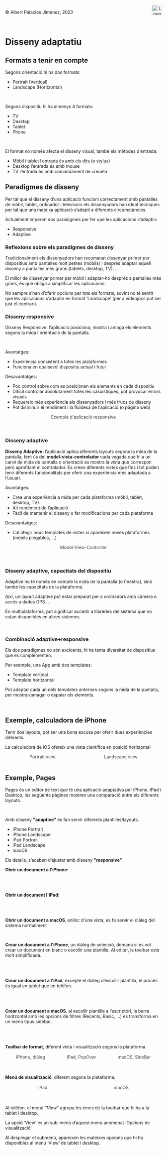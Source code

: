 <div style="display: flex; width: 100%;">
    <div style="flex: 1; padding: 0px;">
        <p>© Albert Palacios Jiménez, 2023</p>
    </div>
    <div style="flex: 1; padding: 0px; text-align: right;">
        <img src="../assets/ieti.png" height="32" alt="Logo de IETI" style="max-height: 32px;">
    </div>
</div>
<br/>

# Disseny adaptatiu

## Formats a tenir en compte

Segons orientació hi ha dos formats: 

- Portrait (Vertical)
- Landscape (Horitzontal)

<center><img src="./assets/screenOrientation.png" style="max-height: 150px;" alt="">
<br/></center>
<br/> 

Segons dispositiu hi ha almenys 4 formats: 

- TV
- Desktop
- Tablet
- Phone

<center><img src="./assets/screenFormat.png" style="max-height: 150px;" alt="">
<br/></center>
<br/> 

El format no només afecta el disseny visual, també els mètodes d’entrada:

- Mòbil i tablet l’entrada és amb els dits (o stylus)
- Desktop l’entrada és amb mouse
- TV l’entrada és amb comandament de creueta

## Paradigmes de disseny

Per tal que el disseny d’una aplicació funcioni correctament amb pantalles de mòbil, tablet, ordinador i televisors els dissenyadors han ideat tècniques per tal que una mateixa aplicació s’adapti a diferents circumstàncies.

Actualment imperen dos paradigmes per fer que les aplicacions s’adaptin:

- Responsive
- Adaptive

### Reflexions sobre els paradigmes de disseny

Tradicionalment els dissenyadors han recomanat dissenyar primer per dispositius amb pantalles molt petites (mòbils) i després adaptar aquell disseny a pantalles més grans (tablets, desktop, TV), … 

El millor de dissenyar primer per mòbil i adaptar-ho després a pantalles més grans, és que obliga a simplificar les aplicacions.

No sempre s’han d’oferir opcions per tots els formats, sovint no té sentit que les aplicacions s’adaptin en format ‘Landscape’ (per a videojocs pot ser just el contrari).

### Disseny responsive

Disseny Responsive: l’aplicació posiciona, mostra i amaga els elements segons la mida i orientació de la pantalla. 

<center><img src="./assets/responsive0.gif" style="max-height: 150px;" alt="">
<br/></center>
<br/> 

Avantatges:

- Experiència consistent a totes les plataformes
- Funciona en qualsevol dispositiu actual i futur

Desavantatges:

- Poc control sobre com es posicionen els elements en cada dispositiu
- Dificil controlar absolutament totes les casuístiques, pot provocar errors visuals
- Requereix més experiència als dissenyadors i més trucs de disseny
- Pot disminuir el rendiment i la fluïdesa de l’aplicació (o pàgina web)


<center><img src="./assets/responsive1.png" style="max-height: 350px; max-width: 90%;" alt="">
<br/><div style="color: #444444;">Exemple d'aplicació responsive</div></center>
<br/> 
<br/> 

### Disseny adaptive

**Disseny Adaptive:** l’aplicació aplica diferents layouts segons la mida de la pantalla, fent ús del **model-vista-controlador** cada vegada que hi a un canvi de mida de pantalla o orientació es mostra la vista que correspon però aprofitant el controlador. Es creen diferents vistes que fins i tot poden tenir diferents funcionalitats per oferir una experiència més adaptada a l’usuari.

Avantatges:

- Crea una experiència a mida per cada plataforma (mòbil, tablet, desktop, TV)
- Alt rendiment de l’aplicació
- Fàcil de mantenir el disseny o fer modificacions per cada plataforma

Desavantatges:

- Cal afegir nous templates de vistes si apareixen noves plataformes (mòbils plegables, …)


<center><img src="./assets/mvc.png" style="max-height: 350px; max-width: 90%;" alt="">
<br/><div style="color: #444444;">Model-View-Controller</div></center>
<br/> 
<br/> 

### Disseny adaptive, capacitats del dispositiu

Adaptive no té només en compte la mida de la pantalla (o finestra), sinó també les capacitats de la plataforma. 

Així, un layout adaptive pot estar preparat per a ordinadors amb càmera o accés a dades GPS …

En multiplataforma, pot significar accedir a llibreries del sistema que no estan disponibles en altres sistemes.

<center><img src="./assets/adaptivedevice.png" style="max-height: 250px; max-width: 90%;" alt="">
<br/></center>
<br/> 

### Combinació adaptive+responsive

Els dos paradigmes no són excloents, hi ha tanta diversitat de dispositius que es complementen.

Per exemple, una App amb dos templates:

- Template vertical 
- Template horitzontal

Pot adaptar cada un dels templates anteriors segons la mida de la pantalla, per mostrar/amagar o espaiar els elements.

<center><img src="./assets/adaptiveresponsive.png" style="max-height: 250px; max-width: 90%;" alt="">
<br/></center>
<br/> 

## Exemple, calculadora de iPhone

Tenir dos layouts, pot ser una bona excusa per oferir dues experiències diferents.

La calculadora de iOS ofereix una vista científica en posició horitzontal

<style>
.image-container {
    display: flex;
    justify-content: space-between;
    width: 100%;
}

.image-item {
    display: flex;
    flex-grow: 1;
    flex-direction: column;
    padding: 0px;
    display: flex;
    justify-content: center;
    align-items: center;
}

.image-item img {
    max-height: 250px;
    height: auto;
    width: auto;
    max-width: 90%;

}

.image-item div {
    color: #444444;
    text-align: center;
}
</style>
<div class="image-container">
    <div class="image-item">
        <img src="./assets/iphonecalculator0.png" alt="">
        <div>Portrait view</div>
    </div>
    <div class="image-item">
        <img src="./assets/iphonecalculator1.png" alt="">
        <div>Landscape view</div>
    </div>
</div>
<br/>

## Exemple, Pages

Pages és un editor de text que té una aplicació adaptativa per iPhone, iPad i Desktop, les següents pàgines mostren una comparació entre els diferents layouts.

<center><img src="./assets/pageslogo.png" style="max-height: 100px; max-width: 90%;" alt="">
<br/></center>
<br/> 

Amb disseny **"adaptive"** es fan servir diferents plantilles/layouts.

- iPhone Portrait
- iPhone Landscape
- iPad Portrait
- iPad Landscape
- macOS

Els detalls, s’acaben d’ajustar amb disseny **"responsive"**

**Obrir un document a l'iPhone:**

<div class="image-container">
    <div class="image-item">
        <img src="./assets/pagesviewiphoneportait.jpeg" style="border: solid 1px lightgray;" alt="">
    </div>
    <div class="image-item">
        <img src="./assets/pagesviewiphoneland.jpeg" style="border: solid 1px lightgray;" alt="">
    </div>
</div>
<br/>
<br/>

**Obrir un document l'iPad:**

<div class="image-container">
    <div class="image-item">
        <img src="./assets/pagesviewipadportrait.gif" style="border: solid 1px lightgray;" alt="">
    </div>
    <div class="image-item">
        <img src="./assets/pagesviewipadland.gif" style="border: solid 1px lightgray;" alt="">
    </div>
</div>
<br/>
<br/>

**Obrir un document a macOS**, enlloc d'una vista, es fa servir el diàleg del sistema normalment

<center><img src="./assets/pagesviewmacos.png" style="max-height: 350px; max-width: 90%;" alt="">
<br/></center>
<br/> 

**Crear un document a l'iPhone**, un diàleg de selecció, demana si es vol crear un document en blanc o escollir una plantilla. Al editar, la toolbar està molt simplificada.

<div class="image-container">
    <div class="image-item">
        <img src="./assets/pagesopeniphone0.png" style="border: solid 1px lightgray;" alt="">
    </div>
    <div class="image-item">
        <img src="./assets/pagesopeniphone1.png" style="border: solid 1px lightgray;" alt="">
    </div>
    <div class="image-item">
        <img src="./assets/pagesopeniphone2.png" style="border: solid 1px lightgray;" alt="">
    </div>
    <div class="image-item">
        <img src="./assets/pagesopeniphone3.png" style="border: solid 1px lightgray;" alt="">
    </div>
</div>
<br/>
<br/>

**Crear un document a l'iPad**, excepte el diàleg d’escollir plantilla, el procés és igual  en tablet que en telèfon.

<div class="image-container">
    <div class="image-item">
        <img src="./assets/pagesopenipad0.png" style="border: solid 1px lightgray;" alt="">
    </div>
    <div class="image-item">
        <img src="./assets/pagesopenipad1.png" style="border: solid 1px lightgray;" alt="">
    </div>
    <div class="image-item">
        <img src="./assets/pagesopenipad2.png" style="border: solid 1px lightgray;" alt="">
    </div>
</div>
<br/>
<br/>

**Crear un document a macOS**, al escollir plantilla a l’escriptori, la barra horitzontal amb les opcions de filtres (Recents, Basic, …) es transforma en un menú tipus sidebar.

<div class="image-container">
    <div class="image-item">
        <img src="./assets/pagesopenmacos0.png" style="border: solid 1px lightgray;" alt="">
    </div>
    <div class="image-item">
        <img src="./assets/pagesopenmacos1.png" style="border: solid 1px lightgray;" alt="">
    </div>
</div>
<br/>
<br/>

**Toolbar de format**, diferent vista i visualització segons la plataforma.

<div class="image-container">
    <div class="image-item">
        <img src="./assets/pagestoolbariphone.png" style="border: solid 1px lightgray;" alt="">
        <div>iPhone, diàleg</div>
    </div>
    <div class="image-item">
        <img src="./assets/pagestoolbaripad.png" style="border: solid 1px lightgray;" alt="">
        <div>iPad, PopOver</div>
    </div>
    <div class="image-item">
        <img src="./assets/pagestoolbarmacos.png" style="border: solid 1px lightgray;" alt="">
        <div>macOS, SideBar</div>
    </div>
</div>
<br/>
<br/>

**Menú de visualització**, diferent segons la plataforma.

<div class="image-container">
    <div class="image-item">
        <img src="./assets/pagesviewmenuipad.png" style="border: solid 1px lightgray;" alt="">
        <div>iPad</div>
    </div>
    <div class="image-item">
        <img src="./assets/pagesviewmenumacos.png" style="border: solid 1px lightgray;" alt="">
        <div>macOS</div>
    </div>
</div>
<br/>
<br/>

Al telèfon, el menú *"View"* agrupa les eines de la toolbar que hi ha a la tablet i desktop.

La opció ‘View’ és un sub-menú d’aquest menú anomenat ‘Opcions de visualització’

Al desplegar el submenú, apareixen les mateixes opcions que hi ha disponibles al menú ‘View’ de tablet i desktop.

<div class="image-container">
    <div class="image-item">
        <img src="./assets/pagesviewmenuiphone0.png" style="border: solid 1px lightgray;" alt="">
    </div>
    <div class="image-item">
        <img src="./assets/pagesviewmenuiphone1.png" style="border: solid 1px lightgray;" alt="">
    </div>
</div>
<br/>
<br/>